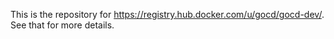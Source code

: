 This is the repository for https://registry.hub.docker.com/u/gocd/gocd-dev/. See that for more details.
